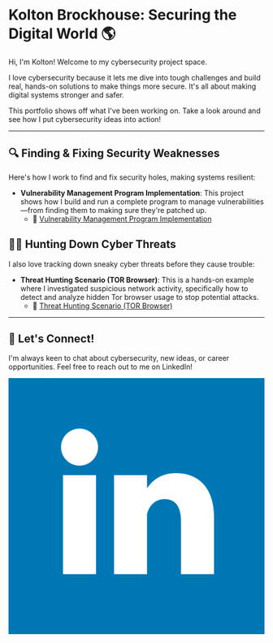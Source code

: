 # Kolton Brockhouse: Securing the Digital World 🌎

Hi, I'm Kolton! Welcome to my cybersecurity project space.

I love cybersecurity because it lets me dive into tough challenges and build real, hands-on solutions to make things more secure. It's all about making digital systems stronger and safer.

This portfolio shows off what I've been working on. Take a look around and see how I put cybersecurity ideas into action!

---

## 🔍 Finding & Fixing Security Weaknesses

Here's how I work to find and fix security holes, making systems resilient:

-   **Vulnerability Management Program Implementation**: This project shows how I build and run a complete program to manage vulnerabilities—from finding them to making sure they're patched up.
    -   🔗 [Vulnerability Management Program Implementation](https://github.com/koltonbrockhouse/vulnerability-management-program)

## 🕵️‍♂️ Hunting Down Cyber Threats

I also love tracking down sneaky cyber threats before they cause trouble:

-   **Threat Hunting Scenario (TOR Browser)**: This is a hands-on example where I investigated suspicious network activity, specifically how to detect and analyze hidden Tor browser usage to stop potential attacks.
    -   🔗 [Threat Hunting Scenario (TOR Browser)](https://github.com/koltonbrockhouse/threat-hunting-senario-tor)

<hr/>

## 👋 Let's Connect!

I'm always keen to chat about cybersecurity, new ideas, or career opportunities. Feel free to reach out to me on LinkedIn!

[![LinkedIn](https://raw.githubusercontent.com/edent/SuperTinyIcons/master/images/svg/linkedin.svg)](https://linkedin.com/in/kolton-brockhouse-08b552158/)
